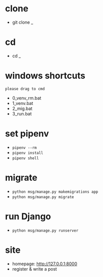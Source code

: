 # clone
* git clone _

# cd
* cd _


# windows shortcuts
`please drag to cmd`
* 0_venv_rm.bat
* 1_venv.bat
* 2_mig.bat
* 3_run.bat



# set pipenv
* `pipenv --rm`
* `pipenv install`
* `pipenv shell`


# migrate
* `python msg/manage.py makemigrations app`
* `python msg/manage.py migrate`


# run Django
* `python msg/manage.py runserver`


# site
* homepage: http://127.0.0.1:8000
* register & write a post

